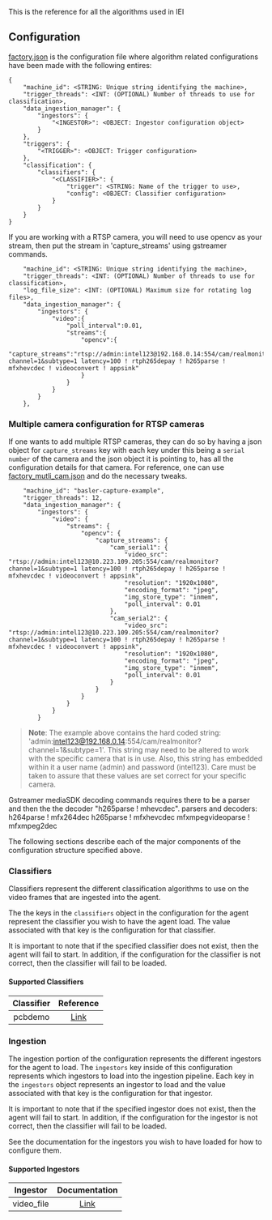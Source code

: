 This is the reference for all the algorithms used in IEI


## Configuration
[factory.json](https://github.intel.com/ElephantTrunkArch/IEdgeInsights/blob/master/docker_setup/config/factory.json)
is the configuration file where algorithm related configurations have been made with the following entires:

```
{
    "machine_id": <STRING: Unique string identifying the machine>,
    "trigger_threads": <INT: (OPTIONAL) Number of threads to use for classification>,
    "data_ingestion_manager": {
        "ingestors": {
            "<INGESTOR>": <OBJECT: Ingestor configuration object>
        }
    },
    "triggers": {
        "<TRIGGER>": <OBJECT: Trigger configuration>
    },
    "classification": {
        "classifiers": {
            "<CLASSIFIER>": {
                "trigger": <STRING: Name of the trigger to use>,
                "config": <OBJECT: Classifier configuration>
            }
        }
    }
}

```
If you are working with a RTSP camera, you will need to use opencv as your stream, then put the stream in 'capture_streams' using gstreamer commands.
```
    "machine_id": <STRING: Unique string identifying the machine>,
    "trigger_threads": <INT: (OPTIONAL) Number of threads to use for classification>,
    "log_file_size": <INT: (OPTIONAL) Maximum size for rotating log files>,
    "data_ingestion_manager": {
        "ingestors": {
            "video":{
                "poll_interval":0.01,
                "streams":{
                    "opencv":{
                        "capture_streams":"rtsp://admin:intel123@192.168.0.14:554/cam/realmonitor?channel=1&subtype=1 latency=100 ! rtph265depay ! h265parse ! mfxhevcdec ! videoconvert ! appsink"
                    }
                }
            }
        }
    },
```

### Multiple camera configuration for RTSP cameras

If one wants to add multiple RTSP cameras, they can do so by having a json object for `capture_streams` key with each key under this being a `serial number` of the camera and the json object it is pointing to, has all the configuration details for that camera. For reference, one can use [factory_mutli_cam.json](../docker_setup/config/factory_multi_cam.json) and do the necessary tweaks.

```
    "machine_id": "basler-capture-example",
    "trigger_threads": 12,
    "data_ingestion_manager": {
        "ingestors": {
            "video": {
                "streams": {
                    "opencv": {
                        "capture_streams": {
                            "cam_serial1": {
                                "video_src": "rtsp://admin:intel123@10.223.109.205:554/cam/realmonitor?channel=1&subtype=1 latency=100 ! rtph265depay ! h265parse ! mfxhevcdec ! videoconvert ! appsink",
                                "resolution": "1920x1080",
                                "encoding_format": "jpeg",
                                "img_store_type": "inmem",
                                "poll_interval": 0.01
                            },
                            "cam_serial2": {
                                "video_src": "rtsp://admin:intel123@10.223.109.205:554/cam/realmonitor?channel=1&subtype=1 latency=100 ! rtph265depay ! h265parse ! mfxhevcdec ! videoconvert ! appsink",
                                "resolution": "1920x1080",
                                "encoding_format": "jpeg",
                                "img_store_type": "inmem",
                                "poll_interval": 0.01
                            }
                        }
                    }
                }
            }
        }
```

> **Note**:
> The example above contains the hard coded string: 'admin:intel123@192.168.0.14:554/cam/realmonitor?channel=1&subtype=1'. This string may need to be altered to work with the specific camera that is in use. Also, this string has embedded within it a user name (admin) and password (intel123). Care must be taken to assure that these values are set correct for your specific camera.
    
Gstreamer mediaSDK decoding commands requires there to be a parser and then the the decoder "h265parse ! mhevcdec".
parsers and decoders:
h264parse !  mfx264dec
h265parse ! mfxhevcdec
mfxmpegvideoparse ! mfxmpeg2dec


The following sections describe each of the major components of the configuration
structure specified above.

### Classifiers

Classifiers represent the different classification algorithms to use on the
video frames that are ingested into the agent.

The the keys in the `classifiers` object in the configuration for the agent
represent the classifier you wish to have the agent load. The value associated
with that key is the configuration for that classifier.

It is important to note that if the specified classifier does not exist, then
the agent will fail to start. In addition, if the configuration for the
classifier is not correct, then the classifier will fail to be loaded.


#### Supported Classifiers

| Classifier | Reference |
| :--------: | :-----------: |
| pcbdemo     | [Link](https://github.intel.com/ElephantTrunkArch/IEdgeInsights/tree/master/algos/dpm/classification/classifiers/pcbdemo) |

### Ingestion

The ingestion portion of the configuration represents the different ingestors
for the agent to load. The `ingestors` key inside of this configuration
represents which ingestors to load into the ingestion pipeline. Each key in
the `ingestors` object represents an ingestor to load and the value associated
with that key is the configuration for that ingestor.

It is important to note that if the specified ingestor does not exist, then
the agent will fail to start. In addition, if the configuration for the
ingestor is not correct, then the classifier will fail to be loaded.

See the documentation for the ingestors you wish to have loaded for how to
configure them.

#### Supported Ingestors

| Ingestor | Documentation |
| :------: | :-----------: |
| video_file    | [Link](https://github.intel.com/ElephantTrunkArch/IEdgeInsights/blob/master/algos/dpm/ingestion/video_file.py) |
